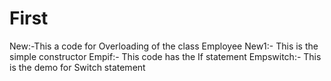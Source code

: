 # First
New:-This a code for Overloading of the class Employee
New1:- This is the simple constructor
Empif:- This code has the If statement
Empswitch:- This is the demo for Switch statement
